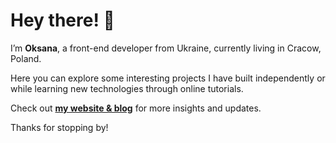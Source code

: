 # Hey there! 👋

I’m **Oksana**, a front-end developer from Ukraine, currently living in Cracow, Poland.
 
Here you can explore some interesting projects I have built independently or while learning new technologies through online tutorials.

Check out [**my website & blog**](https://www.korobanova.com/en) for more insights and updates. 

Thanks for stopping by!

<!--
**OksanaKorobanova/oksanakorobanova** is a ✨ _special_ ✨ repository because its `README.md` (this file) appears on your GitHub profile.

Here are some ideas to get you started:

- 🔭 I’m currently working on ...
- 🌱 I’m currently learning ...
- 👯 I’m looking to collaborate on ...
- 🤔 I’m looking for help with ...
- 💬 Ask me about ...
- 📫 How to reach me: ...
- 😄 Pronouns: ...
- ⚡ Fun fact: ...
-->
